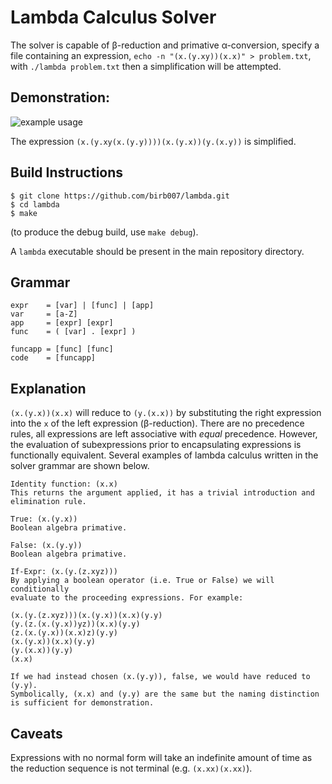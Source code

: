 # Lambda Calculus Solver

The solver is capable of β-reduction and primative α-conversion, specify a file containing an expression, `echo -n "(x.(y.xy))(x.x)" > problem.txt`, with `./lambda problem.txt` then a simplification will be attempted.

## Demonstration:

![example usage](https://raw.githubusercontent.com/birb007/lambda/master/demo/demo.png)

The expression `(x.(y.xy(x.(y.y))))(x.(y.x))(y.(x.y))` is simplified.

## Build Instructions

```
$ git clone https://github.com/birb007/lambda.git
$ cd lambda
$ make
```

(to produce the debug build, use `make debug`).

A `lambda` executable should be present in the main repository directory.

## Grammar

```
expr    = [var] | [func] | [app]
var     = [a-Z]
app     = [expr] [expr]
func    = ( [var] . [expr] )

funcapp = [func] [func]
code    = [funcapp]
```

## Explanation

`(x.(y.x))(x.x)` will reduce to `(y.(x.x))` by substituting the right expression into the `x` of the left expression (β-reduction). There are no precedence rules, all expressions are left associative with _equal_ precedence. However, the evaluation of subexpressions prior to encapsulating expressions is functionally equivalent. Several examples of lambda calculus written in the solver grammar are shown below.

```
Identity function: (x.x)
This returns the argument applied, it has a trivial introduction and
elimination rule.

True: (x.(y.x))
Boolean algebra primative.

False: (x.(y.y))
Boolean algebra primative.

If-Expr: (x.(y.(z.xyz)))
By applying a boolean operator (i.e. True or False) we will conditionally
evaluate to the proceeding expressions. For example:

(x.(y.(z.xyz)))(x.(y.x))(x.x)(y.y)
(y.(z.(x.(y.x))yz))(x.x)(y.y)
(z.(x.(y.x))(x.x)z)(y.y)
(x.(y.x))(x.x)(y.y)
(y.(x.x))(y.y)
(x.x)

If we had instead chosen (x.(y.y)), false, we would have reduced to (y.y).
Symbolically, (x.x) and (y.y) are the same but the naming distinction is sufficient for demonstration.
```

## Caveats

Expressions with no normal form will take an indefinite amount of time as the reduction sequence is not terminal (e.g. `(x.xx)(x.xx)`).
